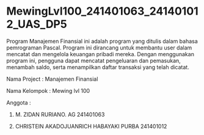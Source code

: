 # MewingLvl100_241401063_241401012_UAS_DP5
Program Manajemen Finansial ini adalah program yang ditulis dalam bahasa pemrograman Pascal. Program ini dirancang untuk membantu user dalam mencatat dan mengelola keuangan pribadi mereka. Dengan menggunakan program ini, pengguna dapat mencatat pengeluaran dan pemasukan, menambah saldo, serta menampilkan daftar transaksi yang telah dicatat.

Nama Project : Manajemen Finansial

Nama Kelompok : Mewing lvl 100

Anggota : 
1. M. ZIDAN RURIANO. AG 241401063

2. CHRISTEIN AKADOJUANRICH HABAYAKI PURBA 241401012



